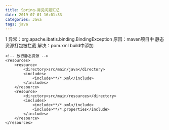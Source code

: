 ```yaml
---
title: Spring-常见问题汇总
date: 2019-07-01 16:01:33
categories: Java
tags: java
---
```


<meta name="referrer" content="no-referrer" />


1 异常：org.apache.ibatis.binding.BindingException
原因：maven项目中 静态资源打包被拦截
解决：pom.xml build中添加
```
<!-- 放行静态资源 -->
<resources>
	<resource>
		<directory>src/main/java</directory>
		<includes>
			<include>**/*.xml</include>
		</includes>
	</resource>
	<resource>
		<directory>src/main/resources</directory>
		<includes>
			<include>**/*.xml</include>
			<include>**/*.properties</include>
		</includes>
	</resource>
</resources>
```
